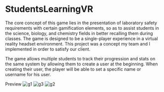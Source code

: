 # StudentsLearningVR
The core concept of this game lies in the presentation of laboratory safety requirements with certain gamification elements, so as to assist students in the science, biology, and chemistry fields in better recalling them during classes. The game is designed to be a single-player experience in a virtual reality headset environment. This project was a concept my team and I implemented in order to satisfy our client.

The game allows multiple students to track their progression and stats on the same system by allowing them to create a user at the beginning. When creating their user, the player will be able to set a specific name or username for his user.

Preview
![g1](https://user-images.githubusercontent.com/25876771/73249045-e7bd3e00-41d5-11ea-94f3-09f003506a40.PNG)
![g3](https://user-images.githubusercontent.com/25876771/73249178-34087e00-41d6-11ea-81c2-3cab0421d31d.PNG)
![g2](https://user-images.githubusercontent.com/25876771/73249179-34087e00-41d6-11ea-9724-9a6dad9f050b.PNG)
